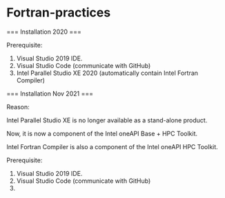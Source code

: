# Fortran-practices

=== Installation 2020 ===

Prerequisite:

1. Visual Studio 2019 IDE.
2. Visual Studio Code (communicate with GitHub)
3. Intel Parallel Studio XE 2020 (automatically contain Intel Fortran Compiler)



=== Installation Nov 2021 ===

Reason:

Intel Parallel Studio XE is no longer available as a stand-alone product.

Now, it is now a component of the Intel oneAPI Base + HPC Toolkit.

Intel Fortran Compiler is also a component of the Intel oneAPI HPC Toolkit.


Prerequisite:

1. Visual Studio 2019 IDE.
2. Visual Studio Code (communicate with GitHub)
3. 